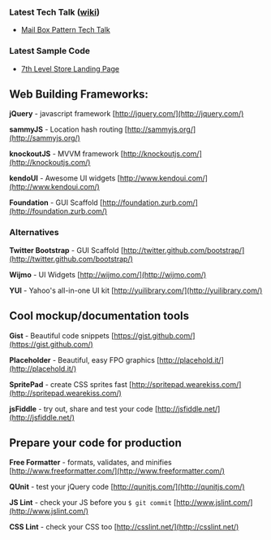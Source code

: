 ### Latest Tech Talk ([wiki](https://github.com/jschlot/Demos/wiki))

* [Mail Box Pattern Tech Talk](https://github.com/jschlot/Demos/wiki/Mail-Box-Pattern-Tech-Talk)

### Latest Sample Code

* [7th Level Store Landing Page](https://github.com/jschlot/Demos/tree/master/7th_level_landing_page)


## Web Building Frameworks:

**jQuery** - javascript framework
[http://jquery.com/](http://jquery.com/)

**sammyJS** - Location hash routing
[http://sammyjs.org/](http://sammyjs.org/)

**knockoutJS** - MVVM framework
[http://knockoutjs.com/](http://knockoutjs.com/)

**kendoUI** - Awesome UI widgets
[http://www.kendoui.com/](http://www.kendoui.com/)

**Foundation** - GUI Scaffold
[http://foundation.zurb.com/](http://foundation.zurb.com/)

### Alternatives
**Twitter Bootstrap** - GUI Scaffold
[http://twitter.github.com/bootstrap/](http://twitter.github.com/bootstrap/)

**Wijmo** - UI Widgets
[http://wijmo.com/](http://wijmo.com/)

**YUI** - Yahoo's all-in-one UI kit
[http://yuilibrary.com/](http://yuilibrary.com/)


## Cool mockup/documentation tools

**Gist** - Beautiful code snippets
[https://gist.github.com/](https://gist.github.com/)

**Placeholder** - Beautiful, easy FPO graphics
[http://placehold.it/](http://placehold.it/)

**SpritePad** - create CSS sprites fast
[http://spritepad.wearekiss.com/](http://spritepad.wearekiss.com/)

**jsFiddle** - try out, share and test your code
[http://jsfiddle.net/](http://jsfiddle.net/)

## Prepare your code for production

**Free Formatter** - formats, validates, and minifies
[http://www.freeformatter.com/](http://www.freeformatter.com/)

**QUnit** - test your jQuery code
[http://qunitjs.com/](http://qunitjs.com/)

**JS Lint** - check your JS before you `$ git commit`
[http://www.jslint.com/](http://www.jslint.com/)

**CSS Lint** - check your CSS too
[http://csslint.net/](http://csslint.net/)
